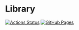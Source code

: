 # Library
[![Actions Status](https://github.com/ebi-fly13/Library/workflows/verify/badge.svg)](https://github.com/ebi-fly13/Library/actions)
[![GitHub Pages](https://img.shields.io/static/v1?label=GitHub+Pages&message=+&color=brightgreen&logo=github)](https://ebi-fly13.github.io/Library/)
